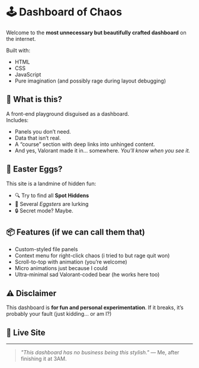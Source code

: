 # 🕹️ Dashboard of Chaos

Welcome to the **most unnecessary but beautifully crafted dashboard** on the internet.

Built with:
- HTML
- CSS
- JavaScript
- Pure imagination (and possibly rage during layout debugging)

## 🧠 What is this?

A front-end playground disguised as a dashboard.  
Includes:
- Panels you don’t need.
- Data that isn’t real.
- A “course” section with deep links into unhinged content.
- And yes, Valorant made it in... somewhere. *You'll know when you see it.*

## 🥚 Easter Eggs?

This site is a landmine of hidden fun:
- 🔍 Try to find all **Spot Hiddens**
- 🥚 Several *Eggsters* are lurking
- 🔒 Secret mode? Maybe.

## 📦 Features (if we can call them that)
- Custom-styled file panels
- Context menu for right-click chaos (i tried to but rage quit won)
- Scroll-to-top with animation (you’re welcome)
- Micro animations just because I could
- Ultra-minimal sad Valorant-coded bear (he works here too)

## ⚠️ Disclaimer

This dashboard is **for fun and personal experimentation**. If it breaks, it’s probably your fault (just kidding… or am I?)

## 🔗 Live Site



---

> *"This dashboard has no business being this stylish."* — Me, after finishing it at 3AM.


